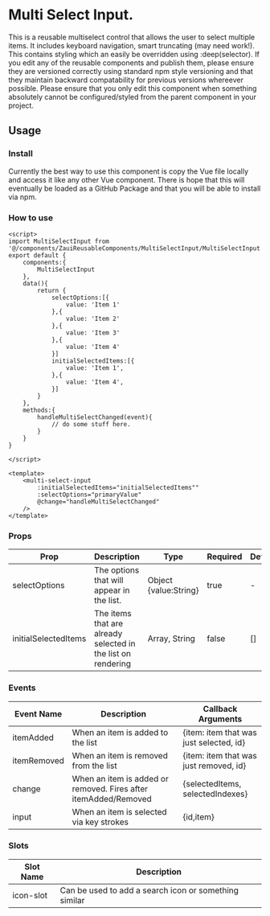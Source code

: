 # Multi Select Input.

This is a reusable multiselect control that allows the user to select multiple items. It includes keyboard navigation, smart truncating (may need work!). This contains styling which an easily be overridden using :deep(selector). If you edit any of the reusable components and publish them, please ensure they are versioned correctly using standard npm style versioning and that they maintain backward compatability for previous versions whereever possible. Please ensure that you only edit this component when something absolutely cannot be configured/styled from the parent component in your project.

## Usage

### Install

Currently the best way to use this component is copy the Vue file locally and access it like any other Vue component. There is hope that this will eventually be loaded as a GitHub Package and that you will be able to install via npm.

### How to use

```
<script>
import MultiSelectInput from '@/components/ZauiReusableComponents/MultiSelectInput/MultiSelectInput.vue'
export default {
    components:{
        MultiSelectInput
    },
    data(){
        return {
            selectOptions:[{
                value: 'Item 1'
            },{
                value: 'Item 2'
            },{
                value: 'Item 3'
            },{
                value: 'Item 4'
            }]
            initialSelectedItems:[{
                value: 'Item 1',
            },{
                value: 'Item 4',
            }]
        }
    },
    methods:{
        handleMultiSelectChanged(event){
            // do some stuff here.
        }
    }
}

</script>

<template>
    <multi-select-input        
        :initialSelectedItems="initialSelectedItems""
        :selectOptions="primaryValue"        
        @change="handleMultiSelectChanged"
    />
</template>
```

### Props
| Prop                   | Description     | Type         | Required | Default |
| ---------------------- | --------------- | ------------ | -------- | ------- |
| selectOptions | The options that will appear in the list. | Object {value:String} | true | - |
| initialSelectedItems | The items that are already selected in the list on rendering | Array, String| false | [] |

### Events

| Event Name      | Description                                                                | Callback Arguments |
| --------------- | -------------------------------------------------------------------------- | ------------------ |
| itemAdded | When an item is added to the list | {item: item that was just selected, id} |
| itemRemoved | When an item is removed from the list | {item: item that was just removed, id} | 
| change | When an item is added or removed. Fires after itemAdded/Removed | {selectedItems, selectedIndexes} |
| input | When an item is selected via key strokes | {id,item} |

### Slots
| Slot Name | Description|
| --- | --- |
| icon-slot | Can be used to add a search icon or something similar
